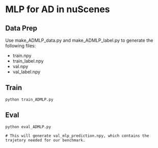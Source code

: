 # MLP for AD in nuScenes

## Data Prep

Use make_ADMLP_data.py and make_ADMLP_label.py to generate the following files:
- train.npy
- train_label.npy
- val.npy
- val_label.npy

## Train

```shell
python train_ADMLP.py
```

## Eval

```shell
python eval_ADMLP.py

# This will generate val_mlp_prediction.npy, which contains the trajetory needed for our benchmark.
```

